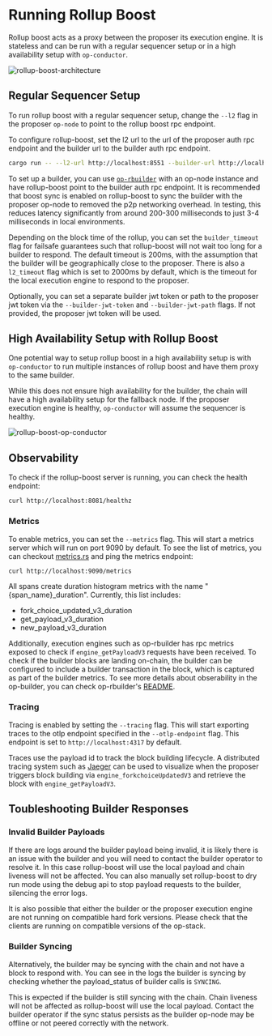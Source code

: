 # Running Rollup Boost

Rollup boost acts as a proxy between the proposer its execution engine. It is stateless and can be run with a regular sequencer setup or in a high availability setup with `op-conductor`.

![rollup-boost-architecture](../assets/rollup-boost-architecture.png)

## Regular Sequencer Setup

To run rollup boost with a regular sequencer setup, change the `--l2` flag in the proposer `op-node` to point to the rollup boost rpc endpoint.

To configure rollup-boost, set the l2 url to the url of the proposer auth rpc endpoint and the builder url to the builder auth rpc endpoint.

```bash
cargo run -- --l2-url http://localhost:8551 --builder-url http://localhost:8546
```

To set up a builder, you can use [`op-rbuilder`](https://github.com/flashbots/rbuilder/tree/develop/crates/op-rbuilder) with an op-node instance and have rollup-boost point to the builder auth rpc endpoint. It is recommended that boost sync is enabled on rollup-boost to sync the builder with the proposer op-node to removed the p2p networking overhead. In testing, this reduces latency significantly from around 200-300 milliseconds to just 3-4 milliseconds in local environments.

Depending on the block time of the rollup, you can set the `builder_timeout` flag for failsafe guarantees such that rollup-boost will not wait too long for a builder to respond. The default timeout is 200ms, with the assumption that the builder will be geographically close to the proposer. There is also a `l2_timeout` flag which is set to 2000ms by default, which is the timeout for the local execution engine to respond to the proposer.

Optionally, you can set a separate builder jwt token or path to the proposer jwt token via the `--builder-jwt-token` and `--builder-jwt-path` flags. If not provided, the proposer jwt token will be used.

## High Availability Setup with Rollup Boost

One potential way to setup rollup boost in a high availability setup is with `op-conductor` to run multiple instances of rollup boost and have them proxy to the same builder.

While this does not ensure high availability for the builder, the chain will have a high availability setup for the fallback node. If the proposer execution engine is healthy, `op-conductor` will assume the sequencer is healthy.

![rollup-boost-op-conductor](../assets/rollup-boost-op-conductor.png)

## Observability

To check if the rollup-boost server is running, you can check the health endpoint:

```
curl http://localhost:8081/healthz
```

### Metrics

To enable metrics, you can set the `--metrics` flag. This will start a metrics server which will run on port 9090 by default. To see the list of metrics, you can checkout [metrics.rs](../src/metrics.rs) and ping the metrics endpoint:

```
curl http://localhost:9090/metrics
```

All spans create duration histogram metrics with the name "{span_name}_duration". Currently, this list includes:

- fork_choice_updated_v3_duration
- get_payload_v3_duration
- new_payload_v3_duration

Additionally, execution engines such as op-rbuilder has rpc metrics exposed to check if `engine_getPayloadV3` requests have been received. To check if the builder blocks are landing on-chain, the builder can be configured to include a builder transaction in the block, which is captured as part of the builder metrics. To see more details about obserability in the op-builder, you can check op-rbuilder's [README](https://github.com/flashbots/rbuilder/tree/develop/crates/op-rbuilder).

### Tracing

Tracing is enabled by setting the `--tracing` flag. This will start exporting traces to the otlp endpoint specified in the `--otlp-endpoint` flag. This endpoint is set to `http://localhost:4317` by default.

Traces use the payload id to track the block building lifecycle. A distributed tracing system such as [Jaeger](https://www.jaegertracing.io/) can be used to visualize when the proposer triggers block building via `engine_forkchoiceUpdatedV3` and retrieve the block with `engine_getPayloadV3`.

## Toubleshooting Builder Responses

### Invalid Builder Payloads

If there are logs around the builder payload being invalid, it is likely there is an issue with the builder and you will need to contact the builder operator to resolve it. In this case rollup-boost will use the local payload and chain liveness will not be affected. You can also manually set rollup-boost to dry run mode using the debug api to stop payload requests to the builder, silencing the error logs.

It is also possible that either the builder or the proposer execution engine are not running on compatible hard fork versions. Please check that the clients are running on compatible versions of the op-stack.

### Builder Syncing

Alternatively, the builder may be syncing with the chain and not have a block to respond with. You can see in the logs the builder is syncing by checking whether the payload_status of builder calls is `SYNCING`.

This is expected if the builder is still syncing with the chain. Chain liveness will not be affected as rollup-boost will use the local payload. Contact the builder operator if the sync status persists as the builder op-node may be offline or not peered correctly with the network. 
